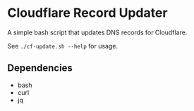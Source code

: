 # Cloudflare Record Updater

A simple bash script that updates DNS records for Cloudflare.

See `./cf-update.sh --help` for usage.

## Dependencies

* bash
* curl
* jq
